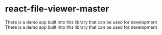 # react-file-viewer-master
There is a demo app built into this library that can be used for development There is a demo app built into this library that can be used for development
